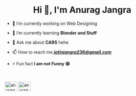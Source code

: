 
<h1 align="center">Hi 👋, I'm Anurag Jangra</h1>


- 🔭 I’m currently working on Web Designing

- 🌱 I’m currently learning **Blender and Stuff**

- 💬 Ask me about **CARS** hehe

- 📫 How to reach me ***jatinjangra236@gmail.com***

- ⚡ Fun fact **I am not Funny 😄**
<br>
<p>
<a href="https://www.linkedin.com/in/anurag-jangra/" target="blank"><img align="center" src="https://raw.githubusercontent.com/rahuldkjain/github-profile-readme-generator/master/src/images/icons/Social/linked-in-alt.svg" alt="anurag-jangra" height="30" width="40" /></a>
<a href="https://www.instagram.com/anurage30.exe/" target="blank"><img align="center" src="https://raw.githubusercontent.com/rahuldkjain/github-profile-readme-generator/master/src/images/icons/Social/instagram.svg" alt="anurag-jangra" height="30" width="40" target="_blank"/></a>
</p>

<!--
**anurag-jangra/anurag-jangra** is a ✨ _special_ ✨ repository because its `README.md` (this file) appears on your GitHub profile.

